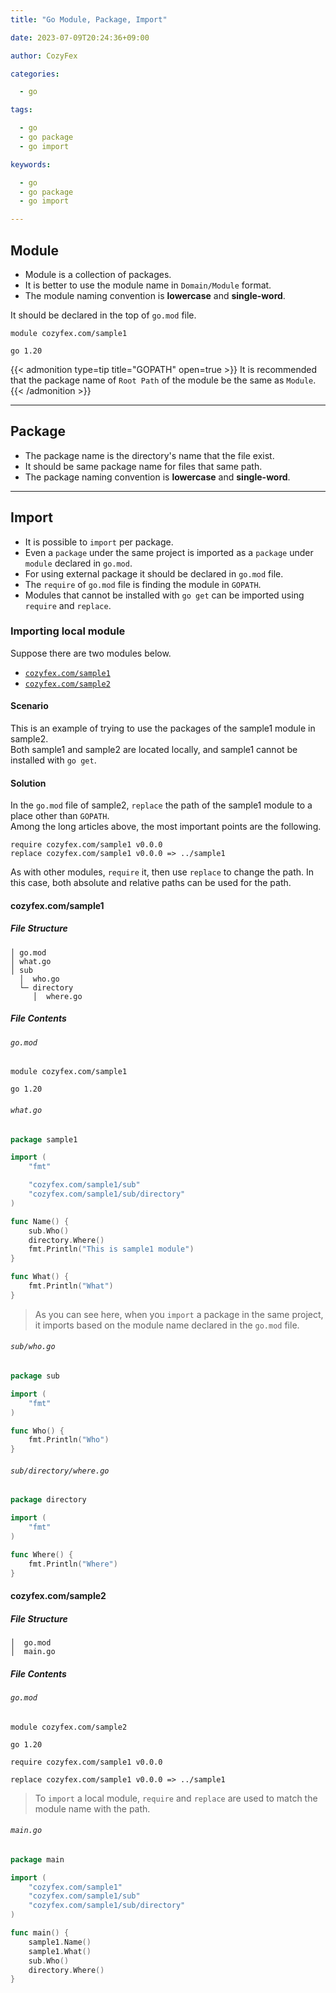 ```yaml
---
title: "Go Module, Package, Import"

date: 2023-07-09T20:24:36+09:00

author: CozyFex

categories:

  - go

tags:

  - go
  - go package
  - go import

keywords:

  - go
  - go package
  - go import

---
```


## Module

- Module is a collection of packages.
- It is better to use the module name in `Domain/Module` format.
- The module naming convention is **lowercase** and **single-word**.

It should be declared in the top of `go.mod` file.

```
module cozyfex.com/sample1

go 1.20
```

{{< admonition type=tip title="GOPATH" open=true >}}
It is recommended that the package name of `Root Path` of the module be the same as `Module`.
{{< /admonition >}}

----

## Package

- The package name is the directory's name that the file exist.
- It should be same package name for files that same path.
- The package naming convention is **lowercase** and **single-word**.

----

## Import

- It is possible to `import` per package.
- Even a `package` under the same project is imported as a `package` under `module` declared in `go.mod`.
- For using external package it should be declared in `go.mod` file.
- The `require` of `go.mod` file is finding the module in `GOPATH`.
- Modules that cannot be installed with `go get` can be imported using `require` and `replace`.

### Importing local module

Suppose there are two modules below.

- [`cozyfex.com/sample1`](https://github.com/cozyfex/go-sample1)
- [`cozyfex.com/sample2`](https://github.com/cozyfex/go-sample2)

#### Scenario

This is an example of trying to use the packages of the sample1 module in sample2.  
Both sample1 and sample2 are located locally, and sample1 cannot be installed with `go get`.

#### Solution

In the `go.mod` file of sample2, `replace` the path of the sample1 module to a place other than `GOPATH`.  
Among the long articles above, the most important points are the following.

```
require cozyfex.com/sample1 v0.0.0
replace cozyfex.com/sample1 v0.0.0 => ../sample1
```

As with other modules, `require` it, then use `replace` to change the path.
In this case, both absolute and relative paths can be used for the path.

#### cozyfex.com/sample1

##### File Structure

```
│ go.mod
│ what.go
│ sub
  │  who.go
  └─ directory
     │  where.go
```

##### File Contents

###### `go.mod`

```
module cozyfex.com/sample1

go 1.20
```

###### `what.go`

```go
package sample1

import (
	"fmt"

	"cozyfex.com/sample1/sub"
	"cozyfex.com/sample1/sub/directory"
)

func Name() {
	sub.Who()
	directory.Where()
	fmt.Println("This is sample1 module")
}

func What() {
	fmt.Println("What")
}
```

> As you can see here, when you `import` a package in the same project, it imports based on the module name declared in
> the `go.mod` file.

###### `sub/who.go`

```go
package sub

import (
	"fmt"
)

func Who() {
	fmt.Println("Who")
}
```

###### `sub/directory/where.go`

```go
package directory

import (
	"fmt"
)

func Where() {
	fmt.Println("Where")
}
```

#### cozyfex.com/sample2

##### File Structure

```
│  go.mod
│  main.go
```

##### File Contents

###### `go.mod`

```
module cozyfex.com/sample2

go 1.20

require cozyfex.com/sample1 v0.0.0

replace cozyfex.com/sample1 v0.0.0 => ../sample1
```

> To `import` a local module, `require` and `replace` are used to match the module name with the path.

###### `main.go`

```go
package main

import (
	"cozyfex.com/sample1"
	"cozyfex.com/sample1/sub"
	"cozyfex.com/sample1/sub/directory"
)

func main() {
	sample1.Name()
	sample1.What()
	sub.Who()
	directory.Where()
}
```
